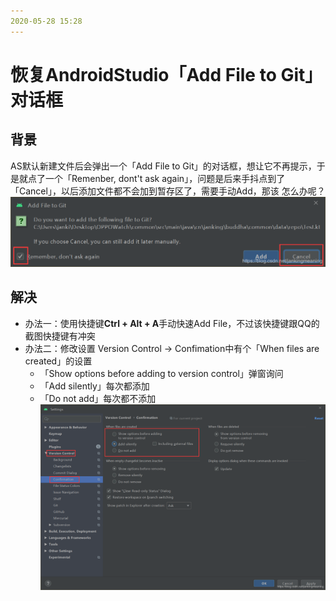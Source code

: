```yaml
---
2020-05-28 15:28
---
```


# 恢复AndroidStudio「Add File to Git」对话框

## 背景

AS默认新建文件后会弹出一个「Add File to Git」的对话框，想让它不再提示，于是就点了一个「Remenber, dont't ask again」，问题是后来手抖点到了「Cancel」，以后添加文件都不会加到暂存区了，需要手动Add，那该 怎么办呢？
![](https://raw.githubusercontent.com/JankingWon/JankingWon.github.io/master/2020/image/20200528150234575.png)

## 解决
* 办法一：使用快捷键**Ctrl + Alt + A**手动快速Add File，不过该快捷键跟QQ的截图快捷键有冲突
* 办法二：修改设置
Version Control -> Confimation中有个「When files are created」的设置
	* 「Show options before adding to version control」弹窗询问
	*  「Add silently」每次都添加
	* 「Do not add」每次都不添加
![20200528150759136](https://raw.githubusercontent.com/JankingWon/JankingWon.github.io/master/2020/image/20200528150759136.png)